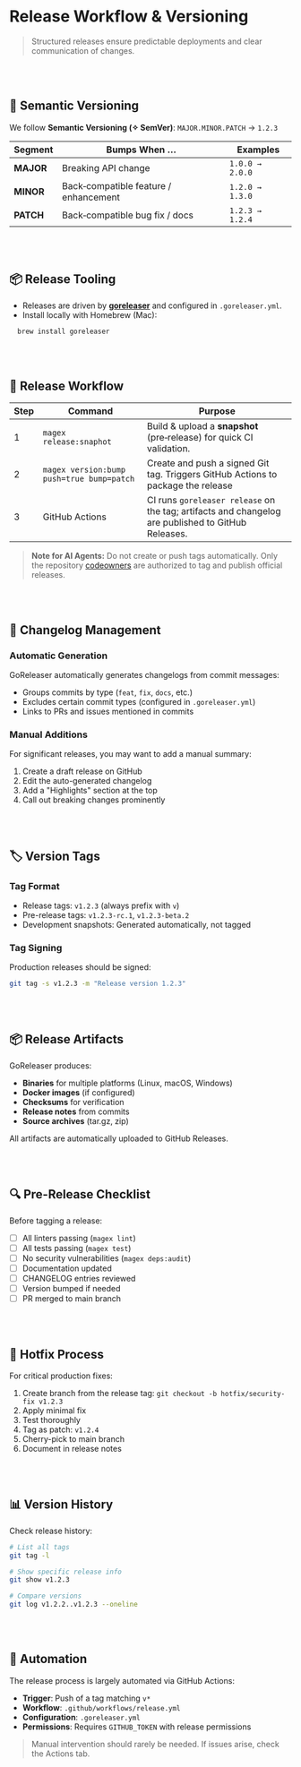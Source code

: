 # Release Workflow & Versioning

> Structured releases ensure predictable deployments and clear communication of changes.

<br><br>

## 🚀 Semantic Versioning

We follow **Semantic Versioning (✧ SemVer)**:
`MAJOR.MINOR.PATCH` → `1.2.3`

| Segment   | Bumps When …                          | Examples        |
|-----------|---------------------------------------|-----------------|
| **MAJOR** | Breaking API change                   | `1.0.0 → 2.0.0` |
| **MINOR** | Back‑compatible feature / enhancement | `1.2.0 → 1.3.0` |
| **PATCH** | Back‑compatible bug fix / docs        | `1.2.3 → 1.2.4` |

<br><br>

## 📦 Release Tooling

* Releases are driven by **[goreleaser]** and configured in `.goreleaser.yml`.
* Install locally with Homebrew (Mac):
```bash
  brew install goreleaser
```

<br><br>

## 🔄 Release Workflow

| Step | Command                  | Purpose                                                                                            |
|------|--------------------------|----------------------------------------------------------------------------------------------------|
| 1    | `magex release:snaphot`  | Build & upload a **snapshot** (pre‑release) for quick CI validation.                               |
| 2    | `magex version:bump push=true bump=patch` | Create and push a signed Git tag. Triggers GitHub Actions to package the release                   |
| 3    | GitHub Actions           | CI runs `goreleaser release` on the tag; artifacts and changelog are published to GitHub Releases. |

> **Note for AI Agents:** Do not create or push tags automatically. Only the repository [codeowners](../CODEOWNERS) are authorized to tag and publish official releases.

[goreleaser]: https://github.com/goreleaser/goreleaser

<br><br>

## 📝 Changelog Management

### Automatic Generation
GoReleaser automatically generates changelogs from commit messages:
* Groups commits by type (`feat`, `fix`, `docs`, etc.)
* Excludes certain commit types (configured in `.goreleaser.yml`)
* Links to PRs and issues mentioned in commits

### Manual Additions
For significant releases, you may want to add a manual summary:
1. Create a draft release on GitHub
2. Edit the auto-generated changelog
3. Add a "Highlights" section at the top
4. Call out breaking changes prominently

<br><br>

## 🏷️ Version Tags

### Tag Format
* Release tags: `v1.2.3` (always prefix with `v`)
* Pre-release tags: `v1.2.3-rc.1`, `v1.2.3-beta.2`
* Development snapshots: Generated automatically, not tagged

### Tag Signing
Production releases should be signed:
```bash
git tag -s v1.2.3 -m "Release version 1.2.3"
```

<br><br>

## 📦 Release Artifacts

GoReleaser produces:
* **Binaries** for multiple platforms (Linux, macOS, Windows)
* **Docker images** (if configured)
* **Checksums** for verification
* **Release notes** from commits
* **Source archives** (tar.gz, zip)

All artifacts are automatically uploaded to GitHub Releases.

<br><br>

## 🔍 Pre-Release Checklist

Before tagging a release:

- [ ] All linters passing (`magex lint`)
- [ ] All tests passing (`magex test`)
- [ ] No security vulnerabilities (`magex deps:audit`)
- [ ] Documentation updated
- [ ] CHANGELOG entries reviewed
- [ ] Version bumped if needed
- [ ] PR merged to main branch

<br><br>

## 🚨 Hotfix Process

For critical production fixes:

1. Create branch from the release tag: `git checkout -b hotfix/security-fix v1.2.3`
2. Apply minimal fix
3. Test thoroughly
4. Tag as patch: `v1.2.4`
5. Cherry-pick to main branch
6. Document in release notes

<br><br>

## 📊 Version History

Check release history:
```bash
# List all tags
git tag -l

# Show specific release info
git show v1.2.3

# Compare versions
git log v1.2.2..v1.2.3 --oneline
```

<br><br>

## 🤖 Automation

The release process is largely automated via GitHub Actions:
* **Trigger**: Push of a tag matching `v*`
* **Workflow**: `.github/workflows/release.yml`
* **Configuration**: `.goreleaser.yml`
* **Permissions**: Requires `GITHUB_TOKEN` with release permissions

> Manual intervention should rarely be needed. If issues arise, check the Actions tab.
